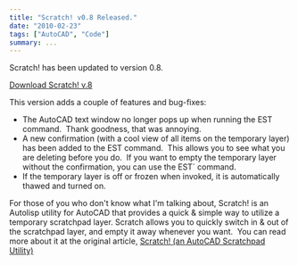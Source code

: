 ```yaml
---
title: "Scratch! v0.8 Released."
date: "2010-02-23"
tags: ["AutoCAD", "Code"]
summary: ...
---
```


Scratch! has been updated to version 0.8.

[Download Scratch! v.8](https://www.scenic-shop.com/files/cad/scratch0.8.zip)

This version adds a couple of features and bug-fixes:

- The AutoCAD text window no longer pops up when running the EST command.  Thank goodness, that was annoying.
- A new confirmation (with a cool view of all items on the temporary layer) has been added to the EST command.  This allows you to see what you are deleting before you do.  If you want to empty the temporary layer without the confirmation, you can use the EST\` command.
- If the temporary layer is off or frozen when invoked, it is automatically thawed and turned on.

For those of you who don't know what I'm talking about, Scratch! is an Autolisp utility for AutoCAD that provides a quick & simple way to utilize a temporary scratchpad layer. Scratch allows you to quickly switch in & out of the scratchpad layer, and empty it away whenever you want.  You can read more about it at the original article, [Scratch! (an AutoCAD Scratchpad Utility)](https://www.scenic-shop.com/wp/2009/11/scratch-an-autocad-scratchpad-utility/)